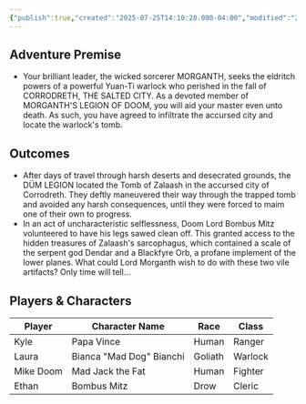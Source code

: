 ```yaml
---
{"publish":true,"created":"2025-07-25T14:10:28.000-04:00","modified":"2025-07-25T10:49:04.533-04:00","published":"2025-07-25T10:49:04.533-04:00","cssclasses":"","DM":"Jordan","Players":["Kyle","Laura","Mike Doom","Ethan"],"Platform":"Foundry"}
---
```


## Adventure Premise
- Your brilliant leader, the wicked sorcerer MORGANTH, seeks the eldritch powers of a powerful Yuan-Ti warlock who perished in the fall of CORRODRETH, THE SALTED CITY. As a devoted member of MORGANTH'S LEGION OF DOOM, you will aid your master even unto death. As such, you have agreed to infiltrate the accursed city and locate the warlock's tomb.

## Outcomes
- After days of travel through harsh deserts and desecrated grounds, the DÜM LEGION located the Tomb of Zalaash in the accursed city of Corrodreth. They deftly maneuvered their way through the trapped tomb and avoided any harsh consequences, until they were forced to maim one of their own to progress. 
- In an act of uncharacteristic selflessness, Doom Lord Bombus Mitz volunteered to have his legs sawed clean off. This granted access to the hidden treasures of Zalaash's sarcophagus, which contained a scale of the serpent god Dendar and a Blackfyre Orb, a profane implement of the lower planes. What could Lord Morganth wish to do with these two vile artifacts? Only time will tell…

## Players & Characters
| Player              | Character Name           | Race    | Class   |
| ------------------- | ------------------------ | ------- | ------- |
| Kyle | Papa Vince               | Human   | Ranger  |
| Laura | Bianca "Mad Dog" Bianchi | Goliath | Warlock |
| Mike Doom | Mad Jack the Fat         | Human   | Fighter |
| Ethan | Bombus Mitz              | Drow    | Cleric  |
